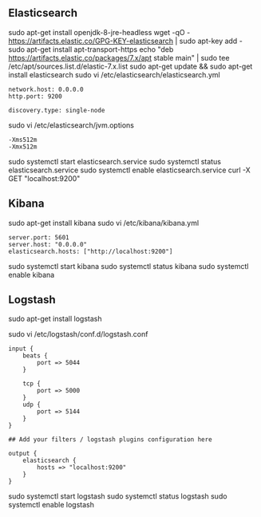 ## Elasticsearch

sudo apt-get install openjdk-8-jre-headless
wget -qO - https://artifacts.elastic.co/GPG-KEY-elasticsearch | sudo apt-key add -
sudo apt-get install apt-transport-https
echo "deb https://artifacts.elastic.co/packages/7.x/apt stable main" | sudo tee /etc/apt/sources.list.d/elastic-7.x.list
sudo apt-get update && sudo apt-get install elasticsearch
sudo vi /etc/elasticsearch/elasticsearch.yml

```
network.host: 0.0.0.0
http.port: 9200

discovery.type: single-node
```

sudo vi /etc/elasticsearch/jvm.options

```
-Xms512m
-Xmx512m
```

sudo systemctl start elasticsearch.service
sudo systemctl status elasticsearch.service
sudo systemctl enable elasticsearch.service
curl -X GET "localhost:9200"

## Kibana

sudo apt-get install kibana
sudo vi /etc/kibana/kibana.yml


```
server.port: 5601
server.host: "0.0.0.0"
elasticsearch.hosts: ["http://localhost:9200"]
```

sudo systemctl start kibana
sudo systemctl status kibana
sudo systemctl enable kibana

## Logstash

sudo apt-get install logstash

sudo vi /etc/logstash/conf.d/logstash.conf

```
input {
	beats {
		port => 5044
	}

	tcp {
		port => 5000
	}
	udp {
		port => 5144
	}
}

## Add your filters / logstash plugins configuration here

output {
	elasticsearch {
		hosts => "localhost:9200"
	}
}
```

sudo systemctl start logstash
sudo systemctl status logstash
sudo systemctl enable logstash
